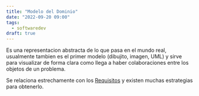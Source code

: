 ```yaml
---
title: "Modelo del Dominio"
date: "2022-09-20 09:00"
tags: 
  - softwaredev
draft: true
---
```

Es una representacion abstracta de lo que pasa en el mundo real, usualmente tambien es el primer modelo (dibujito, imagen, UML) y sirve para visualizar de forma clara como llega a haber colaboraciones entre los objetos de un problema.

Se relaciona estrechamente con los [Requisitos](notes/Requisitos.md) y existen muchas estrategias para obtenerlo.


